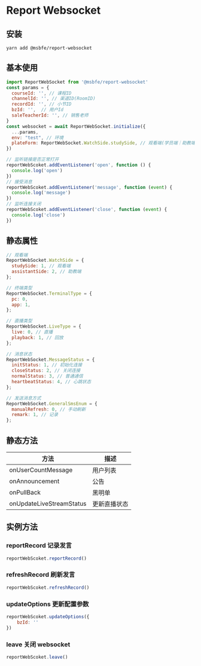 # Report Websocket

## 安装
```
yarn add @msbfe/report-websocket
```

## 基本使用
```js
import ReportWebSocket from '@msbfe/report-websocket'
const params = {
  courseId: '', // 课程ID
  channelId: '', // 渠道ID(RoomID)
  recordId: '', // 小节ID
  bzId: '',  // 用户Id
  saleTeacherId: '', // 销售老师
}
const websocket = await ReportWebSocket.initialize({
  ...params,
  env: "test", // 环境    
  plateForm: ReportWebSocket.WatchSide.studySide, // 观看端(学员端｜助教端)
})

// 监听链接是否正常打开
reportWebScoket.addEventListener('open', function () {
  console.log('open')
})
// 接受消息
reportWebScoket.addEventListener('message', function (event) {
  console.log('message')
})
// 监听连接关闭
reportWebScoket.addEventListener('close', function (event) {
  console.log('close')
})
```

## 静态属性
```js
// 观看端
ReportWebSocket.WatchSide = {
  studySide: 1, // 观看端
  assistantSide: 2, // 助教端
};

// 终端类型
ReportWebSocket.TerminalType = {
  pc: 0,
  app: 1,
};

// 直播类型
ReportWebSocket.LiveType = {
  live: 0, // 直播
  playback: 1, // 回放
};

// 消息状态
ReportWebSocket.MessageStatus = {
  initStatus: 1, // 初始化连接
  closeStatus: 2, // 关闭连接
  normalStatus: 3, // 普通通信
  heartbeatStatus: 4, // 心跳状态
};

// 发送消息方式
ReportWebSocket.GeneralSmsEnum = {
  manualRefresh: 0, // 手动刷新
  remark: 1, // 记录
};
```

## 静态方法

| 方法      | 描述 |
| ----------- | ----------- |
| onUserCountMessage      | 用户列表       |
| onAnnouncement   | 公告        |
| onPullBack   | 黑明单        |
| onUpdateLiveStreamStatus| 更新直播状态 |

## 实例方法

###  reportRecord 记录发言

```js
reportWebScoket.reportRecord()
```

###  refreshRecord 刷新发言
```js
reportWebScoket.refreshRecord()
```

###  updateOptions 更新配置参数
```js
reportWebScoket.updateOptions({
    bzId: ''
})
```
###  leave 关闭 websocket
```js
reportWebScoket.leave()
```

